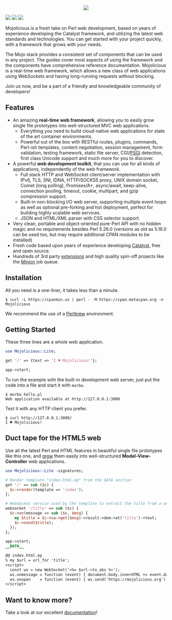 
<p align="center">
  <a href="https://mojolicious.org">
    <img src="https://raw.github.com/mojolicious/mojo/main/lib/Mojolicious/resources/public/mojo/logo.png?raw=true" style="margin: 0 auto;">
  </a>
</p>

 [![](https://github.com/mojolicious/mojo/workflows/linux/badge.svg)](https://github.com/mojolicious/mojo/actions) [![](https://github.com/mojolicious/mojo/workflows/macos/badge.svg)](https://github.com/mojolicious/mojo/actions) [![](https://github.com/mojolicious/mojo/workflows/windows/badge.svg)](https://github.com/mojolicious/mojo/actions)

  Mojolicious is a fresh take on Perl web development, based on years of experience developing the Catalyst framework,
  and utilizing the latest web standards and technologies. You can get started with your project quickly, with a
  framework that grows with your needs.

  The Mojo stack provides a consistent set of components that can be used in any project. The guides cover most aspects
  of using the framework and the components have comprehensive reference documentation. Mojolicious is a real-time web
  framework, which allows a new class of web applications using WebSockets and having long-running requests without
  blocking.

  Join us now, and be a part of a friendly and knowledgeable community of developers!

## Features

  * An amazing **real-time web framework**, allowing you to easily grow single file prototypes into well-structured MVC
    web applications.
    * Everything you need to build cloud-native web applications for state of the art container environments.
    * Powerful out of the box with RESTful routes, plugins, commands, Perl-ish templates, content negotiation, session
      management, form validation, testing framework, static file server, CGI/[PSGI](http://plackperl.org) detection,
      first class Unicode support and much more for you to discover.
  * A powerful **web development toolkit**, that you can use for all kinds of applications, independently of the web
    framework.
    * Full stack HTTP and WebSocket client/server implementation with IPv6, TLS, SNI, IDNA, HTTP/SOCKS5 proxy, UNIX
      domain socket, Comet (long polling), Promises/A+, async/await, keep-alive, connection pooling, timeout, cookie,
      multipart, and gzip compression support.
    * Built-in non-blocking I/O web server, supporting multiple event loops as well as optional pre-forking and hot
      deployment, perfect for building highly scalable web services.
    * JSON and HTML/XML parser with CSS selector support.
  * Very clean, portable and object-oriented pure-Perl API with no hidden magic and no requirements besides Perl 5.26.0
    (versions as old as 5.16.0 can be used too, but may require additional CPAN modules to be installed)
  * Fresh code based upon years of experience developing [Catalyst](http://catalyst.perl.org), free and open source.
  * Hundreds of 3rd party [extensions](https://metacpan.org/requires/distribution/Mojolicious) and high quality spin-off
    projects like the [Minion](https://metacpan.org/pod/Minion) job queue.

## Installation

  All you need is a one-liner, it takes less than a minute.

    $ curl -L https://cpanmin.us | perl - -M https://cpan.metacpan.org -n Mojolicious

  We recommend the use of a [Perlbrew](http://perlbrew.pl) environment.

## Getting Started

  These three lines are a whole web application.

```perl
use Mojolicious::Lite;

get '/' => {text => 'I ♥ Mojolicious!'};

app->start;
```

  To run the example with the built-in development web server, just put the code into a file and start it with `morbo`.

    $ morbo hello.pl
    Web application available at http://127.0.0.1:3000

  Test it with any HTTP client you prefer.

    $ curl http://127.0.0.1:3000/
    I ♥ Mojolicious!

## Duct tape for the HTML5 web

  Use all the latest Perl and HTML features in beautiful single file prototypes like this one, and
  [grow](https://docs.mojolicious.org/Mojolicious/Guides/Growing#Differences) them easily into well-structured
  **Model-View-Controller** web applications.

```perl
use Mojolicious::Lite -signatures;

# Render template "index.html.ep" from the DATA section
get '/' => sub ($c) {
  $c->render(template => 'index');
};

# WebSocket service used by the template to extract the title from a website
websocket '/title' => sub ($c) {
  $c->on(message => sub ($c, $msg) {
    my $title = $c->ua->get($msg)->result->dom->at('title')->text;
    $c->send($title);
  });
};

app->start;
__DATA__

@@ index.html.ep
% my $url = url_for 'title';
<script>
  const ws = new WebSocket('<%= $url->to_abs %>');
  ws.onmessage = function (event) { document.body.innerHTML += event.data };
  ws.onopen    = function (event) { ws.send('https://mojolicious.org') };
</script>
```

## Want to know more?

  Take a look at our excellent [documentation](https://docs.mojolicious.org)!
